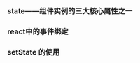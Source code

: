 <!--
 * @Descripttion: 
 * @Author: Gorgio.Liu
 * @version: 
 * @Date: 2023-03-20 08:42:53
 * @LastEditors: Gorgio.Liu
 * @LastEditTime: 2023-03-22 11:04:43
-->
### state——组件实例的三大核心属性之一

### react中的事件绑定

### setState 的使用